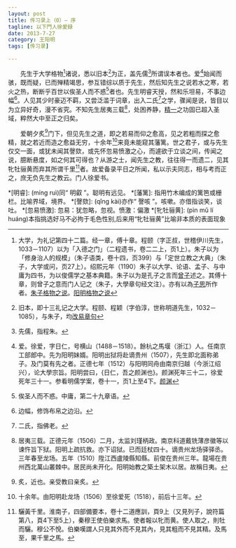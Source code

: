 ```yaml
---
layout: post
title: 传习录上（0）— 序
tagline: 以下門人徐愛録
date: 2013-7-27
category: 王阳明
tags: [传习录]

---
```


　　先生于大学格物[^1]诸说，悉以旧本[^2]为正，盖先儒[^3]所谓误本者也。爱[^4]始闻而骇，既而疑，已而殚精竭思，参互错综以质于先生，然后知先生之说若水之寒，若火之热，断断乎百世以俟圣人而不惑[^5]者也。先生明睿天授，然和乐坦易，不事边幅[^6]。人见其少时豪迈不羁，又尝泛滥于词章，出入二氏[^7]之学，骤闻是说，皆目以为立异好奇，漫不省究。不知先生居夷三载[^8]，处困养静，[精一][c2f4]之功固已超入圣域，粹然大中至正之归矣。

　　爱朝夕炙[^9]门下，但见先生之道，即之若易而仰之愈高，见之若粗而探之愈精，就之若近而造之愈益无穷，十余年[^10]来竟未能窥其藩篱。世之君子，或与先生仅交一面，或犹未闻其謦欬，或先怀忽易愤激之心，而遽欲于立谈之间，传闻之说，臆断悬度，如之何其可得也？从游之士，闻先生之教，往往得一而遗二，见其牝牡骊黄而弃其所谓千里[^11]者。故爱备录平日之所闻，私以示夫同志，相与考而正之，庶无负先生之教云。门人徐爱书。


[^1]: 大学，为礼记第四十二篇。经一章，傅十章。程颐（字正叔，世稽伊川先生，1033－1107）以为「入德之门」（二程遗书，卷二二上，页1上）。朱子以为「修身治人的规模」（朱子语类，卷十四，页399）与「定世立教之大典」（朱子，大学或问，页27上）。绍熙元年（1190）朱子以大学、论语、孟子、与中庸为四书，为以俊儒学之基本典籍。朱子以为是孔子之言而[曾子][c111f2]述之。其傅十章，则曾子之意而门人记之（朱子，大學章句经文注）。亦有以為[子思][c42f1]所作者。[朱子格物之说][c6f1]。[阳明格物之说][c7]
[^2]: 旧本，即十三礼记之大学。程颐、程颖（字伯淳，世称明道先生，1032－1085），与朱子，均[改易章句][c129f3]
[^3]: 先儒，指程朱。
[^4]: 爱。徐爱，字日仁，号横山（1488－1518）。餘杭之馬堰（浙江）人。任南京工部郎中。先为阳明妹婿。阳明出狱将赴谪贵州（1507），先生即北面称弟子。及门莫有先之者。正德七年（1512）与阳明同舟由南京归越（今浙江绍兴），论大學宗旨。阳明尝曰，{日仁，吾之颜渊也}。颜渊死年三十二，徐爱死年三十一。参看明儒学案，卷十一，页1上至4下。[颜渊][c77f1]
[^5]: 俟圣人而不惑。中庸，第二十九章语。
[^6]: 边幅，修饰布帛之边沿。
[^7]: 二氏，指佛老。
[^8]: 居夷三载。正德元年（1506）二月，太监刘瑾柄政。南京科道戴铣薄彦徽等以谏忤旨下狱。阳明上疏抗救。亦下诏狱。已而廷杖四十。谪贵州龙场驿驿丞。三年春至龙场。五年（1510）陞江西盧陵縣知縣。前俊在贵州三年。龍場在贵州西北萬山叢棘中。居民尚未开化。阳明始教之築土架木以居。故稱日夷。
[^9]: 炙，近也。亲受教曰亲炙。
[^10]: 十余年。由阳明赴龙场（1506）至徐爱死（1518），前后十三年。
[^11]: 驪黃千里。淮南子，四部備要本，卷十二道應訓，頁9上（又見列子，說符篇第八，頁4下至5上），秦穆王使伯樂求馬。使者報以牝而黄。使人取之，則牡而驪。穆公不悅。伯樂嘆謂人只見其外而不見其內，見其粗而不見其精。及馬至，果千里之馬。

<!--links-->
[c2f4]: {{BASE_PATH}}/cxilu_p2.html#fn:4
[c111f2]: {{BASE_PATH}}/cxilu_p111.html#fn:2
[c42f1]: {{BASE_PATH}}/cxilu_p42.html#fn:1
[c6f1]: {{BASE_PATH}}/cxilu_p6.html#fn:1
[c7]: {{BASE_PATH}}/cxilu_p7.html
[c129f3]: {{BASE_PATH}}/cxilu_p129.html#fn:3
[c77f1]: {{BASE_PATH}}/cxilu_p77.html#fn:1

*[明睿]: (míng ruì)同“ 明叡 ”。聪明有远见。
*[藩篱]: 指用竹木编成的篱笆或栅栏。比喻界域，境界。
*[謦欬]: (qǐng kài)亦作“ 謦咳 ”。咳嗽。亦借指谈笑，谈吐。
*[忽易愤激]: 忽易：犹忽略，忽视。愤激：偏激
*[牝牡骊黄]: (pìn mǔ lí huáng)本指挑选好马不必拘于毛色性别,后来用“牝牡骊黄”比喻非本质的表面现象

